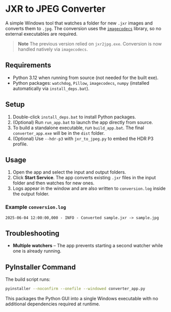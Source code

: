 # JXR to JPEG Converter

A simple Windows tool that watches a folder for new `.jxr` images and converts them to `.jpg`. The conversion uses the [`imagecodecs`](https://pypi.org/project/imagecodecs/) library, so no external executables are required.

> **Note**
> The previous version relied on `jxr2jpg.exe`. Conversion is now handled natively via `imagecodecs`.

## Requirements
- Python 3.12 when running from source (not needed for the built exe).
- Python packages: `watchdog`, `Pillow`, `imagecodecs`, `numpy` (installed automatically via `install_deps.bat`).

## Setup
1. Double-click `install_deps.bat` to install Python packages.
2. (Optional) Run `run_app.bat` to launch the app directly from source.
3. To build a standalone executable, run `build_app.bat`. The final `converter_app.exe` will be in the `dist` folder.
4. (Optional) Use `--hdr-p3` with `jxr_to_jpeg.py` to embed the HDR P3 profile.

## Usage
1. Open the app and select the input and output folders.
2. Click **Start Service**. The app converts existing `.jxr` files in the input folder and then watches for new ones.
3. Logs appear in the window and are also written to `conversion.log` inside the output folder.

### Example `conversion.log`
```text
2025-06-04 12:00:00,000 - INFO - Converted sample.jxr -> sample.jpg
```

## Troubleshooting
- **Multiple watchers** – The app prevents starting a second watcher while one is already running.

## PyInstaller Command
The build script runs:
```bash
pyinstaller --noconfirm --onefile --windowed converter_app.py
```
This packages the Python GUI into a single Windows executable with no additional dependencies required at runtime.
